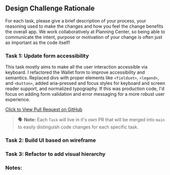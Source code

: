 ## Design Challenge Rationale
For each task, please give a brief description of your process, your reasoning used to make the changes and how you feel the change benefits the overall app. We work collaboratively at Planning Center, so being able to communicate the intent, purpose or motivation of your change is often just as important as the code itself!

### Task 1: Update form accessibility
This task mostly aims to make all the user interaction accessible via keyboard. I refactored the Wallet form to improve accessibility and semantics. Replaced divs with proper elements like `<fieldset>`, `<legend>`, and `<button>`, added aria-pressed and focus styles for keyboard and screen reader support, and normalized typography. If this was production code, I'd focus on adding form validation and error messaging for a more robust user experience.

[Click to View Pull Request on GitHub](https://github.com/shawncothran/react-ts-vite-budget/pull/1)

> 🗣 **Note:** Each `Task` will live in it's own PR that will be merged into `main` to easily distinguish code changes for each specific task.

### Task 2: Build UI based on wireframe
<!-- add task description here -->


### Task 3: Refactor to add visual hierarchy
<!-- add task description here -->


### Notes:
<!-- space to ask questions or provide any additional details while going through this process -->
